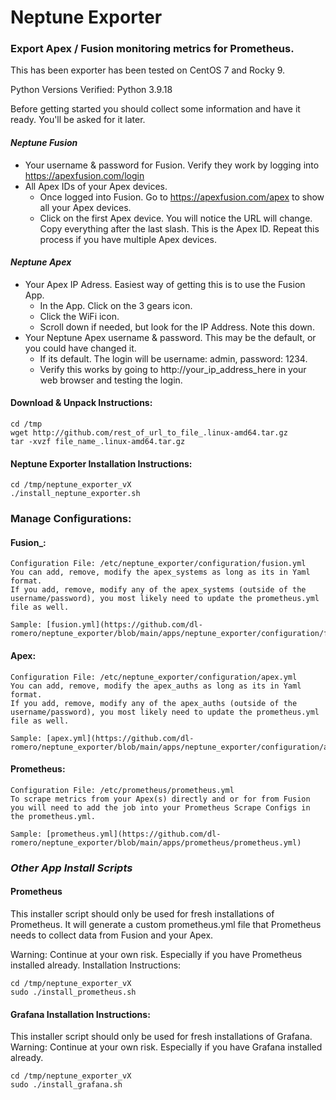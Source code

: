 # Neptune Exporter
### Export Apex / Fusion monitoring metrics for Prometheus.

This has been exporter has been tested on CentOS 7 and Rocky 9.<br>

Python Versions Verified: Python 3.9.18

Before getting started you should collect some information and have it ready. You'll be asked for it later.

#### _Neptune Fusion_
 - Your username & password for Fusion. Verify they work by logging into https://apexfusion.com/login
 - All Apex IDs of your Apex devices.
    - Once logged into Fusion. Go to https://apexfusion.com/apex to show all your Apex devices.
    - Click on the first Apex device. You will notice the URL will change. Copy everything after the last slash. This is the Apex ID. Repeat this process if you have multiple Apex devices.

#### _Neptune Apex_
 - Your Apex IP Adress. Easiest way of getting this is to use the Fusion App.
    - In the App. Click on the 3 gears icon.
    - Click the WiFi icon.
    - Scroll down if needed, but look for the IP Address. Note this down.
 - Your Neptune Apex username & password. This may be the default, or you could have changed it.
    - If its default. The login will be username: admin, password: 1234.
    - Verify this works by going to http://your_ip_address_here in your web browser and testing the login.

#### Download & Unpack Instructions:
```
cd /tmp
wget http://github.com/rest_of_url_to_file_.linux-amd64.tar.gz
tar -xvzf file_name_.linux-amd64.tar.gz
```

#### Neptune Exporter Installation Instructions:
```
cd /tmp/neptune_exporter_vX
./install_neptune_exporter.sh
```

### Manage Configurations:

#### Fusion_:
    Configuration File: /etc/neptune_exporter/configuration/fusion.yml
    You can add, remove, modify the apex_systems as long as its in Yaml format.
    If you add, remove, modify any of the apex_systems (outside of the username/password), you most likely need to update the prometheus.yml file as well.

    Sample: [fusion.yml](https://github.com/dl-romero/neptune_exporter/blob/main/apps/neptune_exporter/configuration/fusion.yml) 
 
#### Apex:
    Configuration File: /etc/neptune_exporter/configuration/apex.yml
    You can add, remove, modify the apex_auths as long as its in Yaml format.
    If you add, remove, modify any of the apex_auths (outside of the username/password), you most likely need to update the prometheus.yml file as well.

    Sample: [apex.yml](https://github.com/dl-romero/neptune_exporter/blob/main/apps/neptune_exporter/configuration/apex.yml) 

#### Prometheus:
    Configuration File: /etc/prometheus/prometheus.yml
    To scrape metrics from your Apex(s) directly and or for from Fusion you will need to add the job into your Prometheus Scrape Configs in the prometheus.yml.

    Sample: [prometheus.yml](https://github.com/dl-romero/neptune_exporter/blob/main/apps/prometheus/prometheus.yml) 

### _Other App Install Scripts_
#### Prometheus
This installer script should only be used for fresh installations of Prometheus.
It will generate a custom prometheus.yml file that Prometheus needs to collect data from Fusion and your Apex.

Warning: Continue at your own risk. Especially if you have Prometheus installed already.
Installation Instructions:
```
cd /tmp/neptune_exporter_vX
sudo ./install_prometheus.sh
```

#### Grafana Installation Instructions:
This installer script should only be used for fresh installations of Grafana.
Warning: Continue at your own risk. Especially if you have Grafana installed already.
```
cd /tmp/neptune_exporter_vX
sudo ./install_grafana.sh
```
